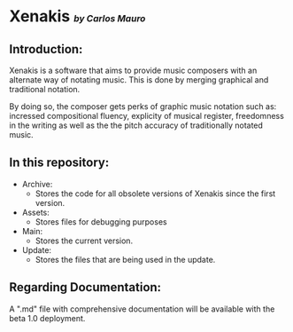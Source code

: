 # Xenakis <font size="3" >*by Carlos Mauro* </font>



## Introduction:
 Xenakis is a software that aims to provide music composers with an alternate way of notating music. This is done by merging graphical and traditional notation. 
 
 By doing so, the composer gets perks of graphic music notation such as: incressed compositional fluency, explicity of musical register, freedomness in the writing as well as the the pitch accuracy of traditionally notated music.

 ## In this repository:

 - Archive:
    - Stores the code for all obsolete versions of Xenakis since the first version.
 - Assets:
    - Stores files for debugging purposes
 - Main:
    - Stores the current version.
 - Update:
    - Stores the files that are being used in the update.
 
 ## Regarding Documentation:

 A ".md" file with comprehensive documentation will be available with the beta 1.0 deployment.


